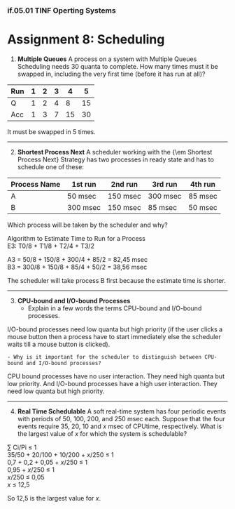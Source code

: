 ### if.05.01 TINF Operting Systems

# Assignment 8: Scheduling

1. **Multiple Queues**
A process on a system with Multiple Queues Scheduling needs 30 quanta to complete. How many times must it be swapped in, including the very first time (before it has run at all)?

| Run | 1 | 2 | 3 | 4 | 5 |
| -- | -- | -- | -- | -- | -- |
Q | 1 | 2 | 4 | 8 | 15 |
Acc | 1 | 3 | 7 | 15 | 30 |

It must be swapped in 5 times.
******

2. **Shortest Process Next**
A scheduler working with the {\em Shortest Process Next} Strategy has two processes in ready state and has to schedule one of these:

| Process Name | 1st run | 2nd run | 3rd run | 4th run |
| -- | -- | -- | -- | -- |
A | 50 msec | 150 msec | 300 msec | 85 msec |
B | 300 msec | 150 msec | 85 msec | 50 msec

Which process will be taken by the scheduler and why?

Algorithm to Estimate Time to Run for a Process  
E3: T0/8 + T1/8 + T2/4 + T3/2  

A3 = 50/8 + 150/8 + 300/4 + 85/2 = 82,45 msec  
B3 = 300/8 + 150/8 + 85/4 + 50/2 = 38,56 msec  

The scheduler will take process B first because the estimate time is shorter.
******

3. **CPU-bound and I/O-bound Processes**
	- Explain in a few words the terms CPU-bound and I/O-bound processes.

  I/O-bound processes need low quanta but high priority
  (if the user clicks a mouse button then a process have to start immediately
  else the scheduler waits till a mouse button is clicked).      

	- Why is it important for the scheduler to distinguish between CPU-bound and I/O-bound processes?
   
  CPU bound processes have no user interaction. They need high quanta but low priority.
  And I/O-bound processes have a high user interaction. They need low quanta but high priority.      
******

4. **Real Time Schedulable**
A soft real-time system has four periodic events with periods of 50, 100, 200, and 250 msec each. Suppose that the four events require 35, 20, 10 and *x* msec of CPUtime, respectively. What is the largest value of *x* for which the system is schedulable?

∑ Ci/Pi ≤ 1  
35/50 + 20/100 + 10/200 + *x*/250 ≤ 1  
0,7 + 0,2 + 0,05 + *x*/250 ≤ 1  
0,95 + *x*/250 ≤ 1  
*x*/250 ≤ 0,05  
*x* ≤ 12,5  

So 12,5 is the largest value for *x*.

